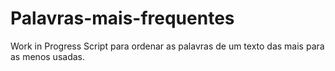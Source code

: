 # Palavras-mais-frequentes
Work in Progress
Script para ordenar as palavras de um texto das mais para as menos usadas.
